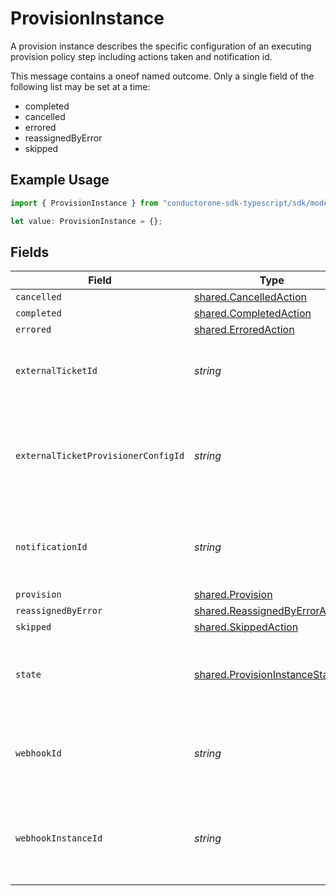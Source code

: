 # ProvisionInstance

A provision instance describes the specific configuration of an executing provision policy step including actions taken and notification id.

This message contains a oneof named outcome. Only a single field of the following list may be set at a time:
  - completed
  - cancelled
  - errored
  - reassignedByError
  - skipped


## Example Usage

```typescript
import { ProvisionInstance } from "conductorone-sdk-typescript/sdk/models/shared";

let value: ProvisionInstance = {};
```

## Fields

| Field                                                                                   | Type                                                                                    | Required                                                                                | Description                                                                             |
| --------------------------------------------------------------------------------------- | --------------------------------------------------------------------------------------- | --------------------------------------------------------------------------------------- | --------------------------------------------------------------------------------------- |
| `cancelled`                                                                             | [shared.CancelledAction](../../../sdk/models/shared/cancelledaction.md)                 | :heavy_minus_sign:                                                                      | N/A                                                                                     |
| `completed`                                                                             | [shared.CompletedAction](../../../sdk/models/shared/completedaction.md)                 | :heavy_minus_sign:                                                                      | N/A                                                                                     |
| `errored`                                                                               | [shared.ErroredAction](../../../sdk/models/shared/erroredaction.md)                     | :heavy_minus_sign:                                                                      | N/A                                                                                     |
| `externalTicketId`                                                                      | *string*                                                                                | :heavy_minus_sign:                                                                      | This indicates the external ticket id for this step.                                    |
| `externalTicketProvisionerConfigId`                                                     | *string*                                                                                | :heavy_minus_sign:                                                                      | This indicates the external ticket provisioner config id for this step.                 |
| `notificationId`                                                                        | *string*                                                                                | :heavy_minus_sign:                                                                      | This indicates the notification id for this step.                                       |
| `provision`                                                                             | [shared.Provision](../../../sdk/models/shared/provision.md)                             | :heavy_minus_sign:                                                                      | N/A                                                                                     |
| `reassignedByError`                                                                     | [shared.ReassignedByErrorAction](../../../sdk/models/shared/reassignedbyerroraction.md) | :heavy_minus_sign:                                                                      | N/A                                                                                     |
| `skipped`                                                                               | [shared.SkippedAction](../../../sdk/models/shared/skippedaction.md)                     | :heavy_minus_sign:                                                                      | N/A                                                                                     |
| `state`                                                                                 | [shared.ProvisionInstanceState](../../../sdk/models/shared/provisioninstancestate.md)   | :heavy_minus_sign:                                                                      | This property indicates the current state of this step.                                 |
| `webhookId`                                                                             | *string*                                                                                | :heavy_minus_sign:                                                                      | This indicates the webhook id for this step.                                            |
| `webhookInstanceId`                                                                     | *string*                                                                                | :heavy_minus_sign:                                                                      | This indicates the webhook instance id for this step.                                   |